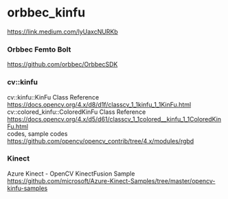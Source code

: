 # orbbec_kinfu

https://link.medium.com/lyUaxcNURKb

### Orbbec Femto Bolt

https://github.com/orbbec/OrbbecSDK  

### cv::kinfu

cv::kinfu::KinFu Class Reference  
https://docs.opencv.org/4.x/d8/d1f/classcv_1_1kinfu_1_1KinFu.html  
cv::colored_kinfu::ColoredKinFu Class Reference  
https://docs.opencv.org/4.x/d5/d61/classcv_1_1colored__kinfu_1_1ColoredKinFu.html  
codes, sample codes  
https://github.com/opencv/opencv_contrib/tree/4.x/modules/rgbd  

### Kinect

Azure Kinect - OpenCV KinectFusion Sample  
https://github.com/microsoft/Azure-Kinect-Samples/tree/master/opencv-kinfu-samples  
